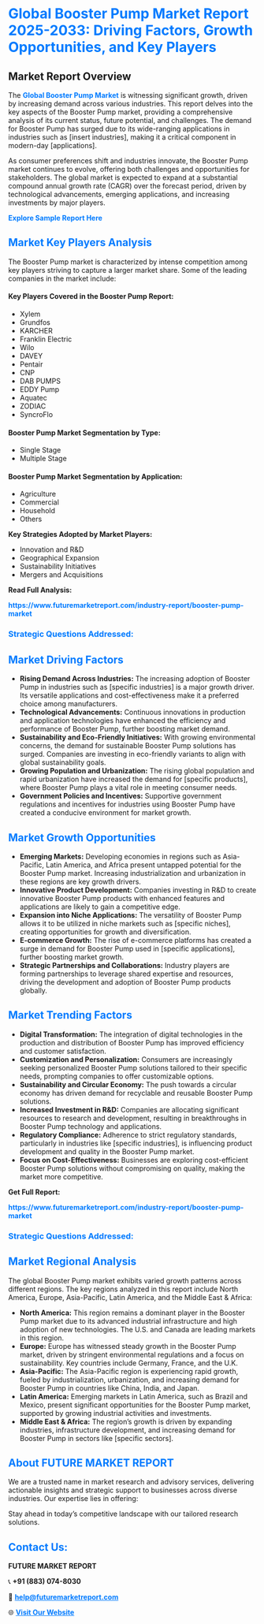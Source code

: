 <h1 style="color: #007BFF;">Global Booster Pump Market Report 2025-2033: Driving Factors, Growth Opportunities, and Key Players</h1>

<section id="overview">
<h2>Market Report Overview</h2>
<p>The <a href="https://www.futuremarketreport.com/industry-report/booster-pump-market" style="color: #007BFF; text-decoration: none;"><strong>Global Booster Pump Market</strong></a> is witnessing significant growth, driven by increasing demand across various industries. This report delves into the key aspects of the Booster Pump market, providing a comprehensive analysis of its current status, future potential, and challenges. The demand for Booster Pump has surged due to its wide-ranging applications in industries such as [insert industries], making it a critical component in modern-day [applications].</p>
<p>As consumer preferences shift and industries innovate, the Booster Pump market continues to evolve, offering both challenges and opportunities for stakeholders. The global market is expected to expand at a substantial compound annual growth rate (CAGR) over the forecast period, driven by technological advancements, emerging applications, and increasing investments by major players.</p>
</section>

<section id="overview">
<p><a href="https://www.futuremarketreport.com/request-sample/reportId=27193" style="color: #007BFF; text-decoration: none;"><strong>Explore Sample Report Here</strong></a></p>
</section>

<section id="key-players">
<h2 style="color: #007BFF;">Market Key Players Analysis</h2>
<p>The Booster Pump market is characterized by intense competition among key players striving to capture a larger market share. Some of the leading companies in the market include:</p>
<h4>Key Players Covered in the Booster Pump Report:</h4>
<ul><li>Xylem</li><li>Grundfos</li><li>KARCHER</li><li>Franklin Electric</li><li>Wilo</li><li>DAVEY</li><li>Pentair</li><li>CNP</li><li>DAB PUMPS</li><li>EDDY Pump</li><li>Aquatec</li><li>ZODIAC</li><li>SyncroFlo</li></ul>
<h4>Booster Pump Market Segmentation by Type:</h4>
<ul><li>Single Stage</li><li>Multiple Stage</li></ul>

<h4>Booster Pump Market Segmentation by Application:</h4>
<ul><li>Agriculture</li><li>Commercial</li><li>Household</li><li>Others</li></ul>
<p><strong>Key Strategies Adopted by Market Players:</strong></p>
<ul>
<li>Innovation and R&D</li>
<li>Geographical Expansion</li>
<li>Sustainability Initiatives</li>
<li>Mergers and Acquisitions</li>
</ul>
</section>

<section>
<p><strong>Read Full Analysis: </strong></p><a href="https://www.futuremarketreport.com/industry-report/booster-pump-market" style="color: #007BFF; text-decoration: none;"><strong>https://www.futuremarketreport.com/industry-report/booster-pump-market</strong></a>
<h3 style="color: #007BFF;">Strategic Questions Addressed:</h3>
</section>

<section id="driving-factors">
<h2 style="color: #007BFF;">Market Driving Factors</h2>
<ul>
<li><strong>Rising Demand Across Industries:</strong> The increasing adoption of Booster Pump in industries such as [specific industries] is a major growth driver. Its versatile applications and cost-effectiveness make it a preferred choice among manufacturers.</li>
<li><strong>Technological Advancements:</strong> Continuous innovations in production and application technologies have enhanced the efficiency and performance of Booster Pump, further boosting market demand.</li>
<li><strong>Sustainability and Eco-Friendly Initiatives:</strong> With growing environmental concerns, the demand for sustainable Booster Pump solutions has surged. Companies are investing in eco-friendly variants to align with global sustainability goals.</li>
<li><strong>Growing Population and Urbanization:</strong> The rising global population and rapid urbanization have increased the demand for [specific products], where Booster Pump plays a vital role in meeting consumer needs.</li>
<li><strong>Government Policies and Incentives:</strong> Supportive government regulations and incentives for industries using Booster Pump have created a conducive environment for market growth.</li>
</ul>
</section>

<section id="growth-opportunities">
<h2 style="color: #007BFF;">Market Growth Opportunities</h2>
<ul>
<li><strong>Emerging Markets:</strong> Developing economies in regions such as Asia-Pacific, Latin America, and Africa present untapped potential for the Booster Pump market. Increasing industrialization and urbanization in these regions are key growth drivers.</li>
<li><strong>Innovative Product Development:</strong> Companies investing in R&D to create innovative Booster Pump products with enhanced features and applications are likely to gain a competitive edge.</li>
<li><strong>Expansion into Niche Applications:</strong> The versatility of Booster Pump allows it to be utilized in niche markets such as [specific niches], creating opportunities for growth and diversification.</li>
<li><strong>E-commerce Growth:</strong> The rise of e-commerce platforms has created a surge in demand for Booster Pump used in [specific applications], further boosting market growth.</li>
<li><strong>Strategic Partnerships and Collaborations:</strong> Industry players are forming partnerships to leverage shared expertise and resources, driving the development and adoption of Booster Pump products globally.</li>
</ul>
</section>

<section id="trending-factors">
<h2 style="color: #007BFF;">Market Trending Factors</h2>
<ul>
<li><strong>Digital Transformation:</strong> The integration of digital technologies in the production and distribution of Booster Pump has improved efficiency and customer satisfaction.</li>
<li><strong>Customization and Personalization:</strong> Consumers are increasingly seeking personalized Booster Pump solutions tailored to their specific needs, prompting companies to offer customizable options.</li>
<li><strong>Sustainability and Circular Economy:</strong> The push towards a circular economy has driven demand for recyclable and reusable Booster Pump solutions.</li>
<li><strong>Increased Investment in R&D:</strong> Companies are allocating significant resources to research and development, resulting in breakthroughs in Booster Pump technology and applications.</li>
<li><strong>Regulatory Compliance:</strong> Adherence to strict regulatory standards, particularly in industries like [specific industries], is influencing product development and quality in the Booster Pump market.</li>
<li><strong>Focus on Cost-Effectiveness:</strong> Businesses are exploring cost-efficient Booster Pump solutions without compromising on quality, making the market more competitive.</li>
</ul>
</section>

<section>
<p><strong>Get Full Report: </strong></p><a href="https://www.futuremarketreport.com/industry-report/booster-pump-market" style="color: #007BFF; text-decoration: none;"><strong>https://www.futuremarketreport.com/industry-report/booster-pump-market</strong></a>
<h3 style="color: #007BFF;">Strategic Questions Addressed:</h3>
</section>


<section id="regional-analysis">
<h2 style="color: #007BFF;">Market Regional Analysis</h2>
<p>The global Booster Pump market exhibits varied growth patterns across different regions. The key regions analyzed in this report include North America, Europe, Asia-Pacific, Latin America, and the Middle East & Africa:</p>
<ul>
<li><strong>North America:</strong> This region remains a dominant player in the Booster Pump market due to its advanced industrial infrastructure and high adoption of new technologies. The U.S. and Canada are leading markets in this region.</li>
<li><strong>Europe:</strong> Europe has witnessed steady growth in the Booster Pump market, driven by stringent environmental regulations and a focus on sustainability. Key countries include Germany, France, and the U.K.</li>
<li><strong>Asia-Pacific:</strong> The Asia-Pacific region is experiencing rapid growth, fueled by industrialization, urbanization, and increasing demand for Booster Pump in countries like China, India, and Japan.</li>
<li><strong>Latin America:</strong> Emerging markets in Latin America, such as Brazil and Mexico, present significant opportunities for the Booster Pump market, supported by growing industrial activities and investments.</li>
<li><strong>Middle East & Africa:</strong> The region’s growth is driven by expanding industries, infrastructure development, and increasing demand for Booster Pump in sectors like [specific sectors].</li>
</ul>
</section>

<footer>
<h2 style="color: #007BFF;">About FUTURE MARKET REPORT</h2>
<p>We are a trusted name in market research and advisory services, delivering actionable insights and strategic support to businesses across diverse industries. Our expertise lies in offering:</p>

<p>Stay ahead in today’s competitive landscape with our tailored research solutions.</p>

<h2 style="color: #007BFF;">Contact Us:</h2>
<p><strong>FUTURE MARKET REPORT</strong></p>
<p>📞 <strong>+91 (883) 074-8030</strong></p>
<p>📧 <strong><a href="mailto:help@futuremarketreport.com" style="color: #007BFF;">help@futuremarketreport.com</a></strong></p>
<p>🌐 <strong><a href="https://www.futuremarketreport.com/" style="color: #007BFF;">Visit Our Website</a></strong></p>
</footer>